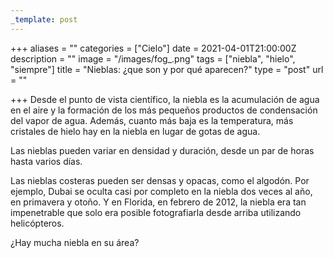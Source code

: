 ```yaml
---
_template: post
---
```





+++
aliases = ""
categories = ["Cielo"]
date = 2021-04-01T21:00:00Z
description = ""
image = "/images/fog_.png"
tags = ["niebla", "hielo", "siempre"]
title = "Nieblas: ¿que son y por qué aparecen?"
type = "post"
url = ""

+++
Desde el punto de vista científico, la niebla es la acumulación de agua en el aire y la formación de los más pequeños productos de condensación del vapor de agua. Además, cuanto más baja es la temperatura, más cristales de hielo hay en la niebla en lugar de gotas de agua.  
  
Las nieblas pueden variar en densidad y duración, desde un par de horas hasta varios días.  
  
Las nieblas costeras pueden ser densas y opacas, como el algodón. Por ejemplo, Dubai se oculta casi por completo en la niebla dos veces al año, en primavera y otoño. Y en Florida, en febrero de 2012, la niebla era tan impenetrable que solo era posible fotografiarla desde arriba utilizando helicópteros.  
  
¿Hay mucha niebla en su área?
